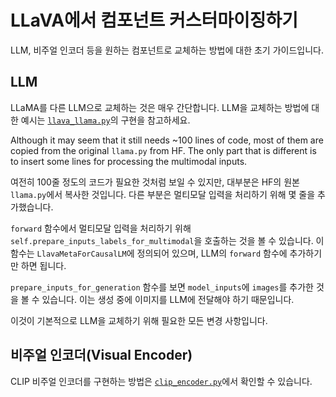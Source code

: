 # LLaVA에서 컴포넌트 커스터마이징하기

LLM, 비주얼 인코더 등을 원하는 컴포넌트로 교체하는 방법에 대한 초기 가이드입니다.

## LLM

LLaMA를 다른 LLM으로 교체하는 것은 매우 간단합니다. LLM을 교체하는 방법에 대한 예시는 [`llava_llama.py`](https://raw.githubusercontent.com/haotian-liu/LLaVA/main/llava/model/language_model/llava_llama.py)의 구현을 참고하세요.

Although it may seem that it still needs ~100 lines of code, most of them are copied from the original `llama.py` from HF.  The only part that is different is to insert some lines for processing the multimodal inputs.

여전히 100줄 정도의 코드가 필요한 것처럼 보일 수 있지만, 대부분은 HF의 원본 `llama.py`에서 복사한 것입니다. 다른 부분은 멀티모달 입력을 처리하기 위해 몇 줄을 추가했습니다.

`forward` 함수에서 멀티모달 입력을 처리하기 위해 `self.prepare_inputs_labels_for_multimodal`을 호출하는 것을 볼 수 있습니다. 이 함수는 `LlavaMetaForCausalLM`에 정의되어 있으며, LLM의 `forward` 함수에 추가하기만 하면 됩니다.

`prepare_inputs_for_generation` 함수를 보면 `model_inputs`에 `images`를 추가한 것을 볼 수 있습니다. 이는 생성 중에 이미지를 LLM에 전달해야 하기 때문입니다.

이것이 기본적으로 LLM을 교체하기 위해 필요한 모든 변경 사항입니다.

## 비주얼 인코더(Visual Encoder)

CLIP 비주얼 인코더를 구현하는 방법은 [`clip_encoder.py`](https://github.com/haotian-liu/LLaVA/blob/main/llava/model/multimodal_encoder/clip_encoder.py)에서 확인할 수 있습니다.

